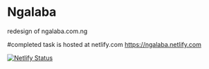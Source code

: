 # Ngalaba
redesign of ngalaba.com.ng

#completed task is hosted at netlify.com
https://ngalaba.netlify.com


[![Netlify Status](https://api.netlify.com/api/v1/badges/a043a606-a4c2-49bc-bb39-492bc567805a/deploy-status)](https://app.netlify.com/sites/trusting-mestorf-21c304/deploys)

